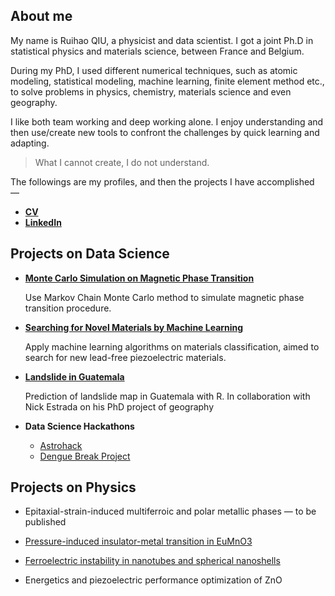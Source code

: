 ## About me
My name is Ruihao QIU, a physicist and data scientist. I got a joint Ph.D in statistical physics and materials science, between France and Belgium. 

During my PhD, I used different numerical techniques, such as atomic modeling, statistical modeling, machine learning, finite element method etc., to solve problems in physics, chemistry, materials science and even geography. 

I like both team working and deep working alone. I enjoy understanding and then use/create new tools to confront the challenges by quick learning and adapting.

> What I cannot create, I do not understand.

The followings are my profiles, and then the projects I have accomplished —


- [**CV**](CV/CV.md)
- [**LinkedIn**](https://www.linkedin.com/in/ruihaoqiu/)


## Projects on Data Science 
- [**Monte Carlo Simulation on Magnetic Phase Transition**](https://ruihaoqiu.github.io/MC-Magnetic-Phase-Transition/)

  Use Markov Chain Monte Carlo method to simulate magnetic phase transition procedure.

- [**Searching for Novel Materials by Machine Learning**](https://nbviewer.jupyter.org/github/RuihaoQiu/Materials-Classification-by-Machine-Learning/blob/master/Materials_classificaton.ipynb)

  Apply machine learning algorithms on materials classification, aimed to search for new lead-free piezoelectric materials.

- [**Landslide in Guatemala**](http://orbi.ulg.ac.be/handle/2268/212996)

  Prediction of landslide map in Guatemala with R. In collaboration with Nick Estrada on his PhD project of geography

- **Data Science Hackathons**

  - [Astrohack](https://github.com/RuihaoQiu/Astrohack)
  - [Dengue Break Project](https://denguehack.org/2016/11/29/hackathon-winner-for-best-storytelling-xplodata/)


## Projects on Physics

- Epitaxial-strain-induced multiferroic and polar metallic phases — to be published

- [Pressure-induced insulator-metal transition in EuMnO3](http://iopscience.iop.org/article/10.1088/1361-648X/aa75be/meta)

- [Ferroelectric instability in nanotubes and spherical nanoshells](https://epljournal.edpsciences.org/articles/epl/abs/2015/21/epl17505/epl17505.html)

- Energetics and piezoelectric performance optimization of ZnO


  ​		
  ​	